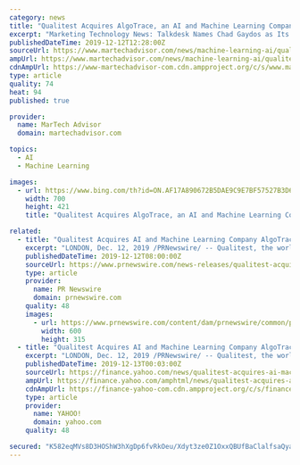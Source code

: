 ```yaml
---
category: news
title: "Qualitest Acquires AlgoTrace, an AI and Machine Learning Company"
excerpt: "Marketing Technology News: Talkdesk Names Chad Gaydos as Its First Chief Customer Officer AlgoTrace’s machine learning tools help brands answer business critical questions as they launch new software: what, where, when, and how to test and in what order to ensure consistently high quality. With multiple clients already using Qualitest’s ..."
publishedDateTime: 2019-12-12T12:28:00Z
sourceUrl: https://www.martechadvisor.com/news/machine-learning-ai/qualitest-acquires-algotrace-an-ai-and-machine-learning-company/
ampUrl: https://www.martechadvisor.com/news/machine-learning-ai/qualitest-acquires-algotrace-an-ai-and-machine-learning-company/
cdnAmpUrl: https://www-martechadvisor-com.cdn.ampproject.org/c/s/www.martechadvisor.com/news/machine-learning-ai/qualitest-acquires-algotrace-an-ai-and-machine-learning-company/
type: article
quality: 74
heat: 94
published: true

provider:
  name: MarTech Advisor
  domain: martechadvisor.com

topics:
  - AI
  - Machine Learning

images:
  - url: https://www.bing.com/th?id=ON.AF17A890672B5DAE9C9E7BF57527B3D6
    width: 700
    height: 421
    title: "Qualitest Acquires AlgoTrace, an AI and Machine Learning Company"

related:
  - title: "Qualitest Acquires AI and Machine Learning Company AlgoTrace to Expand Its Offering"
    excerpt: "LONDON, Dec. 12, 2019 /PRNewswire/ -- Qualitest, the world's largest software testing and quality assurance company, has acquired AI and machine learning company AlgoTrace for an undisclosed amount. This acquisition marks the first step of Qualitest's growth strategy following an investment from Bridgepoint earlier this year. The acquisition ..."
    publishedDateTime: 2019-12-12T08:00:00Z
    sourceUrl: https://www.prnewswire.com/news-releases/qualitest-acquires-ai-and-machine-learning-company-algotrace-to-expand-its-offering-300973670.html
    type: article
    provider:
      name: PR Newswire
      domain: prnewswire.com
    quality: 48
    images:
      - url: https://www.prnewswire.com/content/dam/prnewswire/common/prn_facebook_sharing_logo.jpg
        width: 600
        height: 315
  - title: "Qualitest Acquires AI and Machine Learning Company AlgoTrace to Expand Its Offering"
    excerpt: "LONDON, Dec. 12, 2019 /PRNewswire/ -- Qualitest, the world's largest software testing and quality assurance company, has acquired AI and machine learning company AlgoTrace for an undisclosed amount. This acquisition marks the first step of Qualitest's growth strategy following an investment from Bridgepoint earlier this year. The acquisition ..."
    publishedDateTime: 2019-12-13T00:03:00Z
    sourceUrl: https://finance.yahoo.com/news/qualitest-acquires-ai-machine-learning-090000680.html
    ampUrl: https://finance.yahoo.com/amphtml/news/qualitest-acquires-ai-machine-learning-090000680.html
    cdnAmpUrl: https://finance-yahoo-com.cdn.ampproject.org/c/s/finance.yahoo.com/amphtml/news/qualitest-acquires-ai-machine-learning-090000680.html
    type: article
    provider:
      name: YAHOO!
      domain: yahoo.com
    quality: 48

secured: "K582eqMVs8D3HOShW3hXgDp6fvRkOeu/Xdyt3ze0Z1OxxQBUfBaClalfsaQyaFEwdjfamZab0toNCSgsATxzXm3cM8RP0E3BZ5pBwtxZE5qe0ONLH772UD+5qJGbCWZ5qBzR798IrYErDy7bPVt/LROEQ7asEmfLrmRHnoGDU54YD3abQqm3iQC3V9JtuU3RLreHY6yOhaPKxAMU6CSpuzogkPxzmefF1CUEXiz6A6fNbU45efRQEp1bjt1gmA0ApvrvSi01X0dQrrZoFtv69Q==;ShKVY1YswgqgQR1UFbLQEQ=="
---
```


